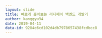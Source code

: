 ```yaml
---
layout: slide
title: 빠르게 훑어보는 리디페이 백엔드 개발기
author: kanggyu94
date: 2019-04-11
data-id: 9284c6cd102d4db7978657438fcdbcc8
---
```

